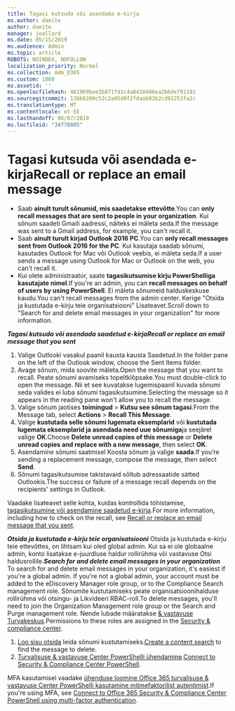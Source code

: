 ```yaml
---
title: Tagasi kutsuda või asendada e-kirja
ms.author: daeite
author: daeite
manager: joallard
ms.date: 05/15/2019
ms.audience: Admin
ms.topic: article
ROBOTS: NOINDEX, NOFOLLOW
localization_priority: Normal
ms.collection: Adm_O365
ms.custom: 1860
ms.assetid: ''
ms.openlocfilehash: 461969bee3b871fd2c4a8418406ea2b6de791191
ms.sourcegitcommit: 136b8209c52c2a05d0f2fdaab93b2cd92253fa2c
ms.translationtype: MT
ms.contentlocale: et-EE
ms.lasthandoff: 06/07/2019
ms.locfileid: "34770805"
---
```

# <a name="recall-or-replace-an-email-message"></a><span data-ttu-id="fe409-102">Tagasi kutsuda või asendada e-kirja</span><span class="sxs-lookup"><span data-stu-id="fe409-102">Recall or replace an email message</span></span>

- <span data-ttu-id="fe409-103">Saab **ainult turult sõnumid, mis saadetakse ettevõtte**.</span><span class="sxs-lookup"><span data-stu-id="fe409-103">You can **only recall messages that are sent to people in your organization**.</span></span> <span data-ttu-id="fe409-104">Kui sõnum saadeti Gmaili aadressi, näiteks ei mäleta seda.</span><span class="sxs-lookup"><span data-stu-id="fe409-104">If the message was sent to a Gmail address, for example, you can't recall it.</span></span>
- <span data-ttu-id="fe409-105">Saab **ainult turult kirjad Outlook 2016 PC**.</span><span class="sxs-lookup"><span data-stu-id="fe409-105">You can **only recall messages sent from Outlook 2016 for the PC**.</span></span> <span data-ttu-id="fe409-106">Kui kasutaja saadab sõnumi, kasutades Outlook for Mac või Outlook veebis, ei mäleta seda.</span><span class="sxs-lookup"><span data-stu-id="fe409-106">If a user sends a message using Outlook for Mac or Outlook on the web, you can't recall it.</span></span>
- <span data-ttu-id="fe409-107">Kui olete administraator, saate **tagasikutsumise kirju PowerShelliga kasutajate nimel**.</span><span class="sxs-lookup"><span data-stu-id="fe409-107">If you're an admin, you can **recall messages on behalf of users by using PowerShell**.</span></span> <span data-ttu-id="fe409-108">Ei mäleta sõnumeid halduskeskuse kaudu.</span><span class="sxs-lookup"><span data-stu-id="fe409-108">You can't recall messages from the admin center.</span></span> <span data-ttu-id="fe409-109">Kerige "Otsida ja kustutada e-kirju teie organisatsiooni" Lisateavet.</span><span class="sxs-lookup"><span data-stu-id="fe409-109">Scroll down to "Search for and delete email messages in your organization" for more information.</span></span>

<span data-ttu-id="fe409-110">***Tagasi kutsuda või asendada saadetud e-kirja***</span><span class="sxs-lookup"><span data-stu-id="fe409-110">***Recall or replace an email message that you sent***</span></span>
1. <span data-ttu-id="fe409-111">Valige Outlooki vasakul paanil kausta kausta Saadetud.</span><span class="sxs-lookup"><span data-stu-id="fe409-111">In the folder pane on the left of the Outlook window, choose the Sent Items folder.</span></span>
2. <span data-ttu-id="fe409-112">Avage sõnum, mida soovite mäleta.</span><span class="sxs-lookup"><span data-stu-id="fe409-112">Open the message that you want to recall.</span></span> <span data-ttu-id="fe409-113">Peate sõnumi avamiseks topeltklõpsake.</span><span class="sxs-lookup"><span data-stu-id="fe409-113">You must double-click to open the message.</span></span> <span data-ttu-id="fe409-114">Nii et see kuvatakse lugemispaanil kuvada sõnumi seda valides ei luba sõnumi tagasikutsumine.</span><span class="sxs-lookup"><span data-stu-id="fe409-114">Selecting the message so it appears in the reading pane won't allow you to recall the message.</span></span>
3. <span data-ttu-id="fe409-115">Valige sõnum jaotises **toimingud** > **Kutsu see sõnum tagasi**.</span><span class="sxs-lookup"><span data-stu-id="fe409-115">From the Message tab, select **Actions** > **Recall This Message**.</span></span>
4. <span data-ttu-id="fe409-116">Valige **kustutada selle sõnumi lugemata eksemplarid** või **kustutada lugemata eksemplarid ja asendada need uue sõnumiga**ja seejärel valige **OK**.</span><span class="sxs-lookup"><span data-stu-id="fe409-116">Choose **Delete unread copies of this message** or **Delete unread copies and replace with a new message**, then select **OK**.</span></span>
5. <span data-ttu-id="fe409-117">Asendamine sõnumi saatmisel Koosta sõnum ja valige **saada**.</span><span class="sxs-lookup"><span data-stu-id="fe409-117">If you’re sending a replacement message, compose the message, then select **Send**.</span></span>
6. <span data-ttu-id="fe409-118">Sõnumi tagasikutsumise takistavaid sõltub adressaatide sätted Outlookis.</span><span class="sxs-lookup"><span data-stu-id="fe409-118">The success or failure of a message recall depends on the recipients' settings in Outlook.</span></span> 

<span data-ttu-id="fe409-119">Vaadake lisateavet selle kohta, kuidas kontrollida tόhistamise, [tagasikutsumine või asendamine saadetud e-kirja](https://support.office.com/article/35027f88-d655-4554-b4f8-6c0729a723a0).</span><span class="sxs-lookup"><span data-stu-id="fe409-119">For more information, including how to check on the recall, see [Recall or replace an email message that you sent](https://support.office.com/article/35027f88-d655-4554-b4f8-6c0729a723a0).</span></span>

<span data-ttu-id="fe409-120">***Otsida ja kustutada e-kirju teie organisatsiooni*** Otsida ja kustutada e-kirju teie ettevõttes, on lihtsam kui oled global admin. Kui sa ei ole globaalne admin, konto lisatakse e-juurdluse haldur rollirühma või vastavuse Otsi haldusrollile.</span><span class="sxs-lookup"><span data-stu-id="fe409-120">***Search for and delete email messages in your organization*** To search for and delete email messages in your organization, it's easiest if you're a global admin. If you're not a global admin, your account must be added to the eDiscovery Manager role group, or to the Compliance Search management role.</span></span> <span data-ttu-id="fe409-121">Sõnumite kustutamiseks peate organisatsioonihalduse rollirühma või otsingu- ja Likvideeri RBAC-roll.</span><span class="sxs-lookup"><span data-stu-id="fe409-121">To delete messages, you'll need to join the Organization Management role group or the Search and Purge management role.</span></span> <span data-ttu-id="fe409-122">Nende lubade määratakse [& vastavuse Turvakeskus](https://protection.office.com/).</span><span class="sxs-lookup"><span data-stu-id="fe409-122">Permissions to these roles are assigned in the [Security & compliance center](https://protection.office.com/).</span></span>

1. <span data-ttu-id="fe409-123">[Loo sisu otsida](https://docs.microsoft.com/office365/securitycompliance/content-search) leida sõnumi kustutamiseks.</span><span class="sxs-lookup"><span data-stu-id="fe409-123">[Create a content search](https://docs.microsoft.com/office365/securitycompliance/content-search) to find the message to delete.</span></span>
2. <span data-ttu-id="fe409-124">[Turvalisuse & vastavuse Center PowerShelli ühendamine](https://docs.microsoft.com/powershell/exchange/office-365-scc/connect-to-scc-powershell/connect-to-scc-powershell?view=exchange-ps).</span><span class="sxs-lookup"><span data-stu-id="fe409-124">[Connect to Security & Compliance Center PowerShell](https://docs.microsoft.com/powershell/exchange/office-365-scc/connect-to-scc-powershell/connect-to-scc-powershell?view=exchange-ps).</span></span> 

<span data-ttu-id="fe409-125">MFA kasutamisel vaadake [ühenduse loomine Office 365 turvalisuse & vastavuse Center PowerShelli kasutamine mitmefaktorilist autentimist](https://docs.microsoft.com/powershell/exchange/office-365-scc/connect-to-scc-powershell/mfa-connect-to-scc-powershell?view=exchange-ps).</span><span class="sxs-lookup"><span data-stu-id="fe409-125">If you're using MFA, see [Connect to Office 365 Security & Compliance Center PowerShell using multi-factor authentication](https://docs.microsoft.com/powershell/exchange/office-365-scc/connect-to-scc-powershell/mfa-connect-to-scc-powershell?view=exchange-ps).</span></span> 